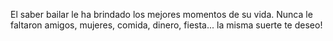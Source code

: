 El saber bailar le ha brindado los mejores momentos de su vida. Nunca le faltaron amigos, mujeres, comida, dinero, fiesta... la misma suerte te deseo!
